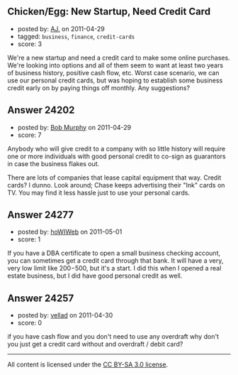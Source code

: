 ## Chicken/Egg: New Startup, Need Credit Card

- posted by: [AJ.](https://stackexchange.com/users/-1/10010-aj) on 2011-04-29
- tagged: `business`, `finance`, `credit-cards`
- score: 3

We're a new startup and need a credit card to make some online purchases.  We're looking into options and all of them seem to want at least two years of business history, positive cash flow, etc.  Worst case scenario, we can use our personal credit cards, but was hoping to establish some business credit early on by paying things off monthly.  Any suggestions?


## Answer 24202

- posted by: [Bob Murphy](https://stackexchange.com/users/-1/5778-bob-murphy) on 2011-04-29
- score: 7

Anybody who will give credit to a company with so little history will require one or more individuals with good personal credit to co-sign as guarantors in case the business flakes out.

There are lots of companies that lease capital equipment that way. Credit cards? I dunno. Look around; Chase keeps advertising their "Ink" cards on TV. You may find it less hassle just to use your personal cards.




## Answer 24277

- posted by: [hoWIWeb](https://stackexchange.com/users/-1/10145-howiweb) on 2011-05-01
- score: 1

If you have a DBA certificate to open a small business checking account, you can sometimes get a credit card through that bank. It will have a very, very low limit like $200-$500, but it's a start. I did this when I opened a real estate business, but I did have good personal credit as well.


## Answer 24257

- posted by: [vellad](https://stackexchange.com/users/-1/4779-vellad) on 2011-04-30
- score: 0

if you have cash flow and you don't need to use any overdraft why don't you just get a credit card without and overdraft / debit card?



---

All content is licensed under the [CC BY-SA 3.0 license](https://creativecommons.org/licenses/by-sa/3.0/).
